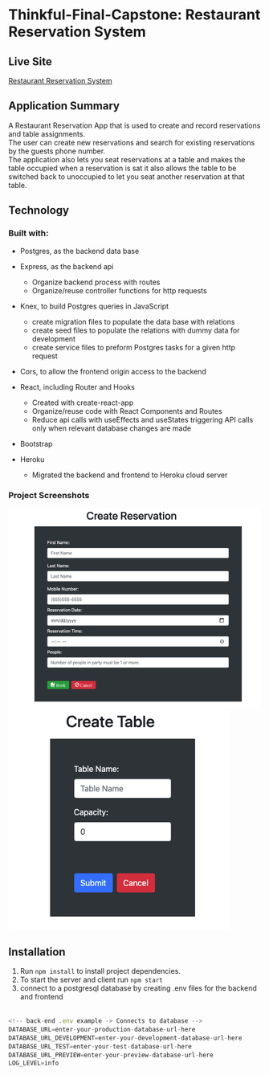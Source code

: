 # Thinkful-Final-Capstone: Restaurant Reservation System

## Live Site
[Restaurant Reservation System](https://kevin-restaurant-reservation.herokuapp.com/dashboard "Restaurant Reservation System")  

## Application Summary
A Restaurant Reservation App that is used to create and record reservations and table assignments.  
The user can create new reservations and search for existing reservations by the guests phone number.  
The application also lets you seat reservations at a table and makes the table occupied when a reservation 
is sat it also allows the table to be switched back to unoccupied to let you seat another reservation at that table.

## Technology

### Built with:
* Postgres, as the backend data base

* Express, as the backend api
  * Organize backend process with routes
  * Organize/reuse controller functions for http requests
* Knex, to build Postgres queries in JavaScript
  * create migration files to populate the data base with relations
  * create seed files to populate the relations with dummy data for development
  * create service files to preform Postgres tasks for a given http request
* Cors, to allow the frontend origin access to the backend
* React, including Router and Hooks
  * Created with create-react-app
  * Organize/reuse code with React Components and Routes
  * Reduce api calls with useEffects and useStates triggering API calls only when relevant database changes are made
* Bootstrap 
* Heroku
  * Migrated the backend and frontend to Heroku cloud server

### Project Screenshots

![project reservations form page](/./screenshots/reservationsForm.png?raw=true)
![project-tablesform page](/./screenshots/tablesForm.png?raw=true)

## Installation
1. Run `npm install` to install project dependencies.
2. To start the server and client run `npm start`
3. connect to a postgresql database by creating .env files for the backend and frontend
 ```js

 <!-- back-end .env example -> Connects to database -->
DATABASE_URL=enter-your-production-database-url-here
DATABASE_URL_DEVELOPMENT=enter-your-development-database-url-here
DATABASE_URL_TEST=enter-your-test-database-url-here
DATABASE_URL_PREVIEW=enter-your-preview-database-url-here
LOG_LEVEL=info




